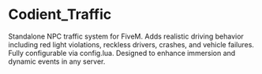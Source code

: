 # Codient_Traffic
Standalone NPC traffic system for FiveM. Adds realistic driving behavior including red light violations, reckless drivers, crashes, and vehicle failures. Fully configurable via config.lua. Designed to enhance immersion and dynamic events in any server.
